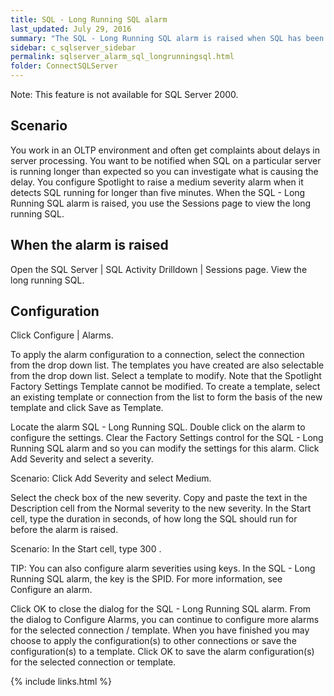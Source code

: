 ```yaml
---
title: SQL - Long Running SQL alarm
last_updated: July 29, 2016
summary: "The SQL - Long Running SQL alarm is raised when SQL has been running longer than a configured time. Because the (configured time) is unique to each environment, the SQL - Long Running SQL alarm, by default, is not configured."
sidebar: c_sqlserver_sidebar
permalink: sqlserver_alarm_sql_longrunningsql.html
folder: ConnectSQLServer
---
```





Note: This feature is not available for SQL Server 2000.




## Scenario

You work in an OLTP environment and often get complaints about delays in server processing. You want to be notified when SQL on a particular server is running longer than expected so you can investigate what is causing the delay. You configure Spotlight to raise a medium severity alarm when it detects SQL running for longer than five minutes. When the SQL - Long Running SQL alarm is raised, you use the Sessions page to view the long running SQL.


## When the alarm is raised

Open the SQL Server \| SQL Activity Drilldown \| Sessions page. View the long running SQL.

## Configuration

Click Configure \| Alarms.

To apply the alarm configuration to a connection, select the connection from the drop down list. The templates you have created are also selectable from the drop down list. Select a template to modify. Note that the Spotlight Factory Settings Template cannot be modified. To create a template, select an existing template or connection from the list to form the basis of the new template and click Save as Template.

Locate the alarm SQL - Long Running SQL. Double click on the alarm to configure the settings.
Clear the Factory Settings control for the SQL - Long Running SQL alarm and so you can modify the settings for this alarm.
Click Add Severity and select a severity.

Scenario: Click Add Severity and select Medium.

Select the check box of the new severity.
Copy and paste the text in the Description cell from the Normal severity to the new severity.
In the Start cell, type the duration in seconds, of how long the SQL should run for before the alarm is raised.

Scenario: In the Start cell, type 300 .


 TIP: You can also configure alarm severities using keys. In the SQL - Long Running SQL alarm, the key is the SPID. For more information, see Configure an alarm.


Click OK to close the dialog for the SQL - Long Running SQL alarm.
From the dialog to Configure Alarms, you can continue to configure more alarms for the selected connection / template. When you have finished you may choose to apply the configuration(s) to other connections or save the configuration(s) to a template.
Click OK to save the alarm configuration(s) for the selected connection or template.

{% include links.html %}

